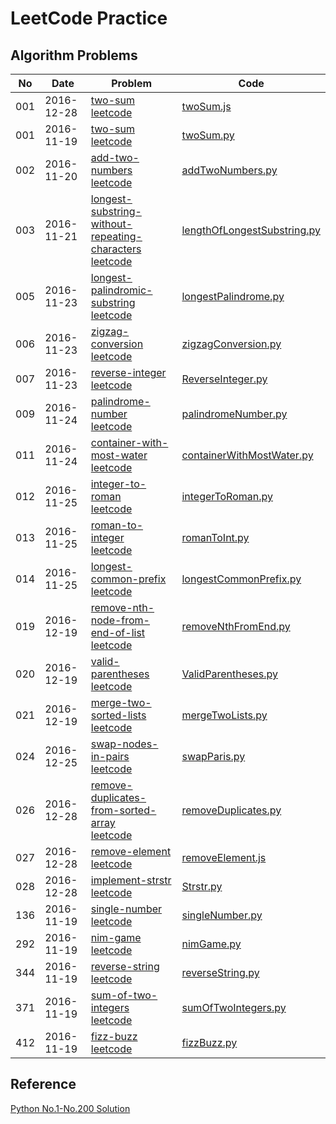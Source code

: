 LeetCode Practice
=====================

Algorithm Problems
---------------------

|No|Date|Problem|Code|
|----|------|------|------|
|001|2016-12-28|[two-sum](two-sum/)<br />[leetcode](https://leetcode.com/problems/two-sum/)|[twoSum.js](001-two-sum/)|
|001|2016-11-19|[two-sum](two-sum/)<br />[leetcode](https://leetcode.com/problems/two-sum/)|[twoSum.py](001-two-sum/)|
|002|2016-11-20|[add-two-numbers](add-two-numbers/)<br />[leetcode](https://leetcode.com/problems/add-two-numbers/)|[addTwoNumbers.py](002-add-two-numbers/)|
|003|2016-11-21|[longest-substring-without-repeating-characters](longest-substring-without-repeating-characters/)<br />[leetcode](https://leetcode.com/problems/longest-substring-without-repeating-characters/)|[lengthOfLongestSubstring.py](003-longest-substring-without-repeating-characters/)|
|005|2016-11-23|[longest-palindromic-substring](longest-palindromic-substring/)<br />[leetcode](https://leetcode.com/problems/longest-palindromic-substring/)|[longestPalindrome.py](005-longest-palindromic-substring/)|
|006|2016-11-23|[zigzag-conversion](zigzag-conversion/)<br />[leetcode](https://leetcode.com/problems/zigzag-conversion/)|[zigzagConversion.py](006-zigzag-conversion/)|
|007|2016-11-23|[reverse-integer](reverse-integer/)<br />[leetcode](https://leetcode.com/problems/reverse-integer/)|[ReverseInteger.py](007-reverse-integer/)|
|009|2016-11-24|[palindrome-number](palindrome-number/)<br />[leetcode](https://leetcode.com/problems/palindrome-number/)|[palindromeNumber.py](009-palindrome-number/)|
|011|2016-11-24|[container-with-most-water](container-with-most-water/)<br />[leetcode](https://leetcode.com/problems/container-with-most-water/)|[containerWithMostWater.py](011-container-with-most-water/)|
|012|2016-11-25|[integer-to-roman](integer-to-roman/)<br />[leetcode](https://leetcode.com/problems/integer-to-roman/)|[integerToRoman.py](012-integer-to-roman/)|
|013|2016-11-25|[roman-to-integer](roman-to-integer/)<br />[leetcode](https://leetcode.com/problems/roman-to-integer/)|[romanToInt.py](013-roman-to-integer/)|
|014|2016-11-25|[longest-common-prefix](longest-common-prefix/)<br />[leetcode](https://leetcode.com/problems/longest-common-prefix/)|[longestCommonPrefix.py](014-longest-common-prefix/)|
|019|2016-12-19|[remove-nth-node-from-end-of-list](remove-nth-node-from-end-of-list/)<br />[leetcode](https://leetcode.com/problems/remove-nth-node-from-end-of-list/)|[removeNthFromEnd.py](019-remove-nth-node-from-end-of-list/)|
|020|2016-12-19|[valid-parentheses](valid-parentheses/)<br />[leetcode](https://leetcode.com/problems/valid-parentheses/)|[ValidParentheses.py](020-valid-parentheses/)|
|021|2016-12-19|[merge-two-sorted-lists](merge-two-sorted-lists/)<br />[leetcode](https://leetcode.com/problems/merge-two-sorted-lists/)|[mergeTwoLists.py](021-merge-two-sorted-lists/)|
|024|2016-12-25|[swap-nodes-in-pairs](swap-nodes-in-pairs/)<br />[leetcode](https://leetcode.com/problems/swap-nodes-in-pairs/)|[swapParis.py](024-swap-nodes-in-pairs/)|
|026|2016-12-28|[remove-duplicates-from-sorted-array](remove-duplicates-from-sorted-array/)<br />[leetcode](https://leetcode.com/problems/remove-duplicates-from-sorted-array/)|[removeDuplicates.py](026-remove-duplicates-from-sorted-array/)|
|027|2016-12-28|[remove-element](remove-element/)<br />[leetcode](https://leetcode.com/problems/remove-element/)|[removeElement.js](027-remove-element/)|
|028|2016-12-28|[implement-strstr](implement-strstr/)<br />[leetcode](https://leetcode.com/problems/implement-strstr/)|[Strstr.py](028-implement-strstr/)|
|136|2016-11-19|[single-number](single-number/)<br />[leetcode](https://leetcode.com/problems/single-number/)|[singleNumber.py](136-single-number/)|
|292|2016-11-19|[nim-game](nim-game/)<br />[leetcode](https://leetcode.com/problems/nim-game/)|[nimGame.py](292-nim-game/)|
|344|2016-11-19|[reverse-string](reverse-string/)<br />[leetcode](https://leetcode.com/problems/reverse-string/)|[reverseString.py](344-reverse-string/)|
|371|2016-11-19|[sum-of-two-integers](sum-of-two-integers/)<br />[leetcode](https://leetcode.com/problems/sum-of-two-integers/)|[sumOfTwoIntegers.py](371-sum-of-two-integers/)|
|412|2016-11-19|[fizz-buzz](fizz-buzz/)<br />[leetcode](https://leetcode.com/problems/fizz-buzz/)|[fizzBuzz.py](412-fizz-buzz/)|


Reference
---------------

[Python No.1-No.200 Solution](https://shenjie1993.gitbooks.io/leetcode-python/content/)
